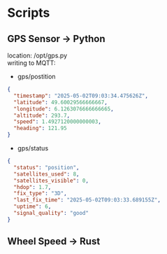 # Scripts

## GPS Sensor -> Python
location: /opt/gps.py  
writing to MQTT: 
- gps/postition  
```json
{
  "timestamp": "2025-05-02T09:03:34.475626Z",
  "latitude": 49.60029566666667,
  "longitude": 6.1263076666666665,
  "altitude": 293.7,
  "speed": 1.4927120000000003,
  "heading": 121.95
}
```
- gps/status
```json
{
  "status": "position",
  "satellites_used": 8,
  "satellites_visible": 0,
  "hdop": 1.7,
  "fix_type": "3D",
  "last_fix_time": "2025-05-02T09:03:33.689155Z",
  "uptime": 6,
  "signal_quality": "good"
}
```

## Wheel Speed -> Rust



